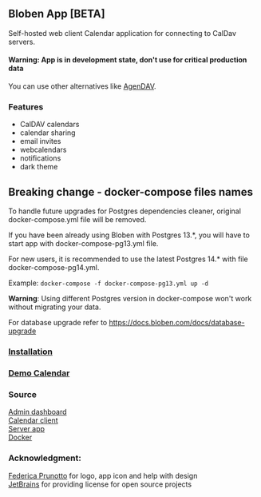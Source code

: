 ## Bloben App [BETA]

Self-hosted web client Calendar application for connecting to CalDav servers.

#### Warning: App is in development state, don't use for critical production data
You can use other alternatives like <a href=https://github.com/agendav/agendav>AgenDAV</a>.

### Features
- CalDAV calendars
- calendar sharing
- email invites
- webcalendars
- notifications
- dark theme

## Breaking change - docker-compose files names
To handle future upgrades for Postgres dependencies cleaner, original docker-compose.yml file will be removed.

If you have been already using Bloben with Postgres 13.*, you will have to start app with docker-compose-pg13.yml file.

For new users, it is recommended to use the latest Postgres 14.* with file docker-compose-pg14.yml.

Example:
``docker-compose -f docker-compose-pg13.yml up -d``

**Warning**: Using different Postgres version in docker-compose won't work without migrating your data.

For database upgrade refer to https://docs.bloben.com/docs/database-upgrade

###

### <a href =https://docs.bloben.com/docs/intro>Installation</a><br>
### <a href ='https://demo.bloben.com/api/app/v1/auth/login-demo?username=demo&password=Bg8v16a4q7gvC&redirect=https://demo.bloben.com/calendar?demo=true'>Demo Calendar</a><br>

###
### Source
<a href =https://github.com/nibdo/bloben-admin>Admin dashboard</a><br>
<a href =https://github.com/nibdo/bloben-calendar>Calendar client</a><br>
<a href =https://github.com/nibdo/bloben-api>Server app</a><br>
<a href =https://hub.docker.com/u/bloben>Docker</a><br>

###
### Acknowledgment:
<a href =https://www.behance.net/federicaprunotto>Federica Prunotto</a> for logo, app icon and help with design <br>
<a href =https://jb.gg/OpenSourceSupport>JetBrains</a> for providing license for open source projects
